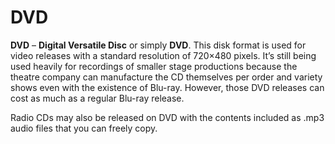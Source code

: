 # DVD

**DVD** – **Digital Versatile Disc** or simply **DVD**. This disk format is used for video releases with a standard resolution of 720×480 pixels. It’s still being used heavily for recordings of smaller stage productions because the theatre company can manufacture the CD themselves per order and variety shows even with the existence of Blu-ray. However, those DVD releases can cost as much as a regular Blu-ray release.

Radio CDs may also be released on DVD with the contents included as .mp3 audio files that you can freely copy.
